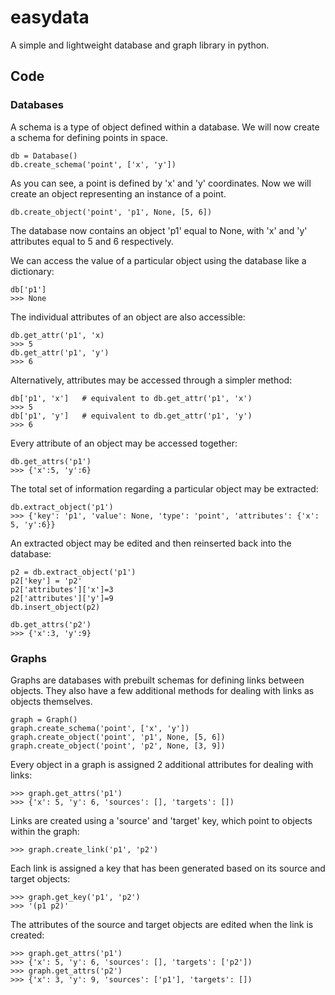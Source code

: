 # easydata
A simple and lightweight database and graph library in python.

## Code

### Databases

A schema is a type of object defined within a database. We will now create a schema for defining points in space.
    
    db = Database()
    db.create_schema('point', ['x', 'y'])

As you can see, a point is defined by 'x' and 'y' coordinates. Now we will create an object representing an instance of a point.

    db.create_object('point', 'p1', None, [5, 6])
    
The database now contains an object 'p1' equal to None, with 'x' and 'y' attributes equal to 5 and 6 respectively.

We can access the value of a particular object using the database like a dictionary:

    db['p1']
    >>> None

The individual attributes of an object are also accessible:

    db.get_attr('p1', 'x)
    >>> 5
    db.get_attr('p1', 'y')
    >>> 6

Alternatively, attributes may be accessed through a simpler method:

    db['p1', 'x']   # equivalent to db.get_attr('p1', 'x')
    >>> 5
    db['p1', 'y']   # equivalent to db.get_attr('p1', 'y')
    >>> 6

Every attribute of an object may be accessed together:
    
    db.get_attrs('p1')
    >>> {'x':5, 'y':6}
    
The total set of information regarding a particular object may be extracted:

    db.extract_object('p1')
    >>> {'key': 'p1', 'value': None, 'type': 'point', 'attributes': {'x': 5, 'y':6}}

An extracted object may be edited and then reinserted back into the database:

    p2 = db.extract_object('p1')
    p2['key'] = 'p2'
    p2['attributes']['x']=3
    p2['attributes']['y']=9
    db.insert_object(p2)

    db.get_attrs('p2')
    >>> {'x':3, 'y':9}

### Graphs

Graphs are databases with prebuilt schemas for defining links between objects. They also have a few additional methods for dealing with links as objects themselves.

    graph = Graph()
    graph.create_schema('point', ['x', 'y'])
    graph.create_object('point', 'p1', None, [5, 6])
    graph.create_object('point', 'p2', None, [3, 9])

Every object in a graph is assigned 2 additional attributes for dealing with links:
    
    >>> graph.get_attrs('p1')
    >>> {'x': 5, 'y': 6, 'sources': [], 'targets': [])

Links are created using a 'source' and 'target' key, which point to objects within the graph:

    >>> graph.create_link('p1', 'p2')
    
Each link is assigned a key that has been generated based on its source and target objects:
    
    >>> graph.get_key('p1', 'p2')
    >>> '(p1 p2)'

The attributes of the source and target objects are edited when the link is created:

    >>> graph.get_attrs('p1')
    >>> {'x': 5, 'y': 6, 'sources': [], 'targets': ['p2'])
    >>> graph.get_attrs('p2')
    >>> {'x': 3, 'y': 9, 'sources': ['p1'], 'targets': [])
